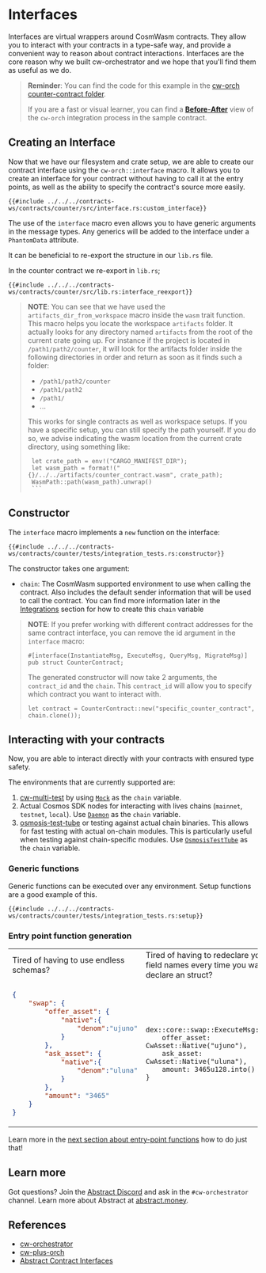 # Interfaces

Interfaces are virtual wrappers around CosmWasm contracts. They allow you to interact with your contracts in a type-safe way, and provide a convenient way to reason about contract interactions. Interfaces are the core reason why we built cw-orchestrator and we hope that you'll find them as useful as we do.

> **Reminder**: You can find the code for this example in the <a href="https://github.com/AbstractSDK/cw-orchestrator/tree/main/contracts/counter" target="_blank">cw-orch counter-contract folder</a>.
>
> If you are a fast or visual learner, you can find a <a href="https://github.com/AbstractSDK/cw-orch-counter-example/compare/e0a54b074ca1a894bb6e58276944cf2013d152f2..17f505758734fd3cfe3b4f7cede341376c930e98" target="_blank">**Before**-**After**</a> view of the `cw-orch` integration process in the sample contract.

## Creating an Interface

Now that we have our filesystem and crate setup, we are able to create our contract interface using the `cw-orch::interface` macro. It allows you to create an interface for your contract without having to call it at the entry points, as well as the ability to specify the contract's source more easily.

```rust,ignore
{{#include ../../../contracts-ws/contracts/counter/src/interface.rs:custom_interface}}
```

The use of the `interface` macro even allows you to have generic arguments in the message types. Any generics will be added to the interface under a `PhantomData` attribute.

It can be beneficial to re-export the structure in our `lib.rs` file.

In the counter contract we re-export in `lib.rs`;

```rust,ignore
{{#include ../../../contracts-ws/contracts/counter/src/lib.rs:interface_reexport}}
```

> **NOTE**: You can see that we have used the `artifacts_dir_from_workspace` macro inside the `wasm` trait function. This macro helps you locate the workspace `artifacts` folder. It actually looks for any directory named `artifacts` from the root of the current crate going up. For instance if the project is located in `/path1/path2/counter`, it will look for the artifacts folder inside the following directories in order and return as soon as it finds such a folder:
>
> - `/path1/path2/counter`
> - `/path1/path2`
> - `/path1/`
> - ...
>
> This works for single contracts as well as workspace setups.
> If you have a specific setup, you can still specify the path yourself. If you do so, we advise indicating the wasm location from the current crate directory, using something like:
>
>    ```rust,ignore
>     let crate_path = env!("CARGO_MANIFEST_DIR");
>     let wasm_path = format!("{}/../../artifacts/counter_contract.wasm", crate_path);
>     WasmPath::path(wasm_path).unwrap()
>     ```

## Constructor

The `interface` macro implements a `new` function on the interface:

```rust,ignore
{{#include ../../../contracts-ws/contracts/counter/tests/integration_tests.rs:constructor}}
```

The constructor takes one argument:

- `chain`: The CosmWasm supported environment to use when calling the contract. Also includes the default sender information that will be used to call the contract. You can find more information later in the [Integrations](../integrations/index.md) section for how to create this `chain` variable

> **NOTE**: If you prefer working with different contract addresses for the same contract interface, you can remove the id argument in the `interface` macro:
>
> ```rust,ignore
>#[interface(InstantiateMsg, ExecuteMsg, QueryMsg, MigrateMsg)]
>pub struct CounterContract;
>```
>
>The generated constructor will now take 2 arguments, the `contract_id` and the `chain`. This `contract_id` will allow you to specify which contract you want to interact with.
>
>```rust,ignore
>let contract = CounterContract::new("specific_counter_contract", chain.clone());
>```

## Interacting with your contracts

Now, you are able to interact directly with your contracts with ensured type safety.

The environments that are currently supported are:

1. <a href="https://crates.io/crates/cw-multi-test" target="_blank">cw-multi-test</a> by using [`Mock`](../integrations/cw-multi-test.md) as the `chain` variable.
2. Actual Cosmos SDK nodes for interacting with lives chains (`mainnet`, `testnet`, `local`). Use [`Daemon`](../integrations/daemon.md) as the `chain` variable.
3. <a href="https://github.com/osmosis-labs/test-tube" target="_blank">osmosis-test-tube</a> or testing against actual chain binaries. This allows for fast testing with actual on-chain modules. This is particularly useful when testing against chain-specific modules. Use [`OsmosisTestTube`](../integrations/osmosis-test-tube.md) as the `chain` variable.

### Generic functions

Generic functions can be executed over any environment. Setup functions are a good example of this.

```rust,ignore
{{#include ../../../contracts-ws/contracts/counter/tests/integration_tests.rs:setup}}
```

### Entry point function generation

<table>
<tr>
<td> Tired of having to use endless schemas?</td>
<td> Tired of having to redeclare your field names every time you want to declare an struct?</td>
</tr>
<tr>
    <td>

```json
{
    "swap": {
        "offer_asset": {
            "native":{
                "denom":"ujuno"
            }
        },
        "ask_asset": {
            "native":{
                "denom":"uluna"
            }
        },
        "amount": "3465"
    }
}
```

</td>
<td>

```rust,ignore
dex::core::swap::ExecuteMsg::Swap{
    offer_asset: CwAsset::Native("ujuno"),
    ask_asset: CwAsset::Native("uluna"),
    amount: 3465u128.into()
}
```

</td>
</tr>
</table>

Learn more in the [next section about entry-point functions](./entry-points.md) how to do just that!

## Learn more

Got questions? Join the <a href="https://discord.gg/vAQVnz3tzj" target="_blank">Abstract Discord</a> and ask in the `#cw-orchestrator` channel.
Learn more about Abstract at <a href="https://abstract.money" target="_blank">abstract.money</a>.

## References

- <a href="https://crates.io/crates/cw-orch" target="_blank">cw-orchestrator</a>
- <a href="https://github.com/AbstractSDK/cw-plus" target="_blank">cw-plus-orch</a>
- <a href="https://crates.io/crates/abstract-interface" target="_blank">Abstract Contract Interfaces</a>
